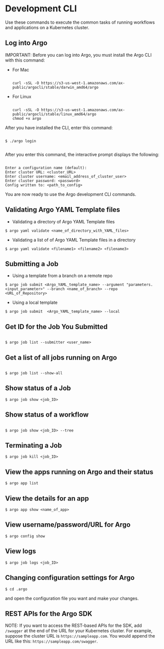 # Development CLI

Use these commands to execute the common tasks of running workflows and applications on a Kubernetes cluster.

## Log into Argo

IMPORTANT: Before you can log into Argo, you must install the Argo CLI with this command:

* For Mac

  ```

  curl -sSL -O https://s3-us-west-1.amazonaws.com/ax-public/argocli/stable/darwin_amd64/argo

  ```
* For Linux

  ```

  curl -sSL -O https://s3-us-west-1.amazonaws.com/ax-public/argocli/stable/linux_amd64/argo
  chmod +x argo

  ```

After you have installed the CLI, enter this command:

```

$ ./argo login


```

After you enter this command, the interactive prompt displays the following:

```

Enter a configuration name (default):
Enter cluster URL: <cluster_URL>
Enter cluster username: <email_address_of_cluster_user>
Enter cluster password: <password>
Config written to: <path_to_config>

```
You are now ready to use the Argo development CLI commands.

## Validating Argo YAML Template files


* Validating a directory of Argo YAML Template files

 ```
$ argo yaml validate <name_of_directory_with_YAML_files>

 ```
* Validating a list of of Argo YAML Template files in a directory

 ```
 $ argo yaml validate <filename1> <filename2> <filename3>

 ```

## Submitting a Job
* Using a template from a branch on a remote repo

 ```
 $ argo job submit <Argo_YAML_template_name> --argument "parameters.<input_parameter>" --branch <name_of_branch> --repo <URL_of_Repository>

 ```

* Using a local template

 ```
 $ argo job submit  <Argo_YAML_template_name> --local

 ```  

## Get ID for the Job You Submitted

```

$ argo job list --submitter <user_name>

```

## Get a list of all jobs running on Argo

```

$ argo job list --show-all

```

## Show status of a Job

```
$ argo job show <job_ID>

```

## Show status of a workflow

```

$ argo job show <job_ID> --tree

```

## Terminating a Job

```
$ argo job kill <job_ID>

```  

## View the apps running on Argo and their status

```
$ argo app list

```

## View the details for an app

```
$ argo app show <name_of_app>

```

## View username/password/URL for Argo

```
$ argo config show

```
## View logs

```
$ argo job logs <job_ID>

```

## Changing configuration settings for Argo

```
$ cd .argo

```

and open the configuration file you want and make your changes.

## REST APIs for the Argo SDK

NOTE: If you want to access the REST-based APIs for the SDK, add `/swagger` at the end of the URL for your Kubernetes cluster. For example, suppose the cluster URL is `https://sampleapp.com`. You would append the URL like this: `https://sampleapp.com/swagger`.
